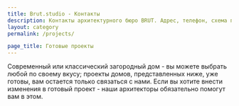 ```yaml
---
title: Brut.studio - Контакты
description: Контакты архитектурного бюро BRUT. Адрес, телефон, схема проезда.
layout: category
permalink: /projects/

page_title: Готовые проекты
---
```

Современный или классический загородный дом - вы можете выбрать любой по своему вкусу; проекты домов, представленных ниже, уже готовы, вам остается только связаться с нами. Если вы хотите внести изменения в готовый проект - наши архитекторы обязательно помогут вам в этом.
